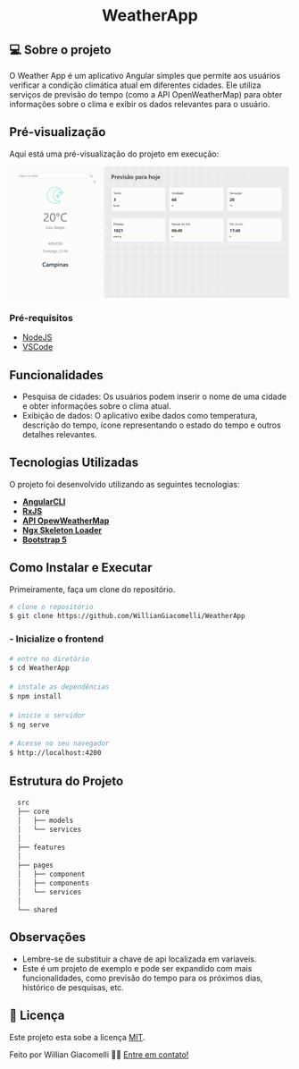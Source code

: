 <h1 align="center">WeatherApp</h1>

## 💻 Sobre o projeto

<p>
O Weather App é um aplicativo Angular simples que permite aos usuários verificar a condição climática atual em diferentes cidades. Ele utiliza serviços de previsão do tempo (como a API OpenWeatherMap) para obter informações sobre o clima e exibir os dados relevantes para o usuário.
</p>

## Pré-visualização

Aqui está uma pré-visualização do projeto em execução:

![](./src/assets/gif.gif)

### Pré-requisitos
- [NodeJS](https://nodejs.org/en/)
- [VSCode](https://code.visualstudio.com/)

## Funcionalidades
- Pesquisa de cidades: Os usuários podem inserir o nome de uma cidade e obter informações sobre o clima atual.
- Exibição de dados: O aplicativo exibe dados como temperatura, descrição do tempo, ícone representando o estado do tempo e outros detalhes relevantes.

## Tecnologias Utilizadas

O projeto foi desenvolvido utilizando as seguintes tecnologias:

- **[AngularCLI](https://angular.io/)**
- **[RxJS](https://rxjs.dev/)**
- **[API OpewWeatherMap](https://openweathermap.org/)**
- **[Ngx Skeleton Loader](https://www.npmjs.com/package/ngx-skeleton-loader)**
- **[Bootstrap 5](https://getbootstrap.com/)**


## Como Instalar e Executar

Primeiramente, faça um clone do repositório.

```bash
# clone o repositório
$ git clone https://github.com/WillianGiacomelli/WeatherApp
```

### - Inicialize o frontend

```bash
# entre no diretório
$ cd WeatherApp

# instale as dependências
$ npm install

# inicie o servidor
$ ng serve

# Acesse no seu navegador
$ http://localhost:4200
```

## Estrutura do Projeto
```shell
  src
  ├── core
  │   ├── models
  │   └── services
  │ 
  ├── features
  │  
  ├── pages
  │   ├── component
  │   ├── components
  │   └── services
  │
  └── shared
```

##  Observações

- Lembre-se de substituir a chave de api localizada em variaveis.
- Este é um projeto de exemplo e pode ser expandido com mais funcionalidades, como previsão do tempo para os próximos dias, histórico de pesquisas, etc.

## 📝 Licença

Este projeto esta sobe a licença [MIT](./LICENSE).

Feito por Willian Giacomelli 👋🏽 [Entre em contato!](https://www.linkedin.com/in/williangiacomelli/)
